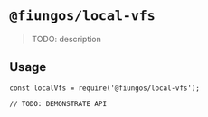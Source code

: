 # `@fiungos/local-vfs`

> TODO: description

## Usage

```
const localVfs = require('@fiungos/local-vfs');

// TODO: DEMONSTRATE API
```
